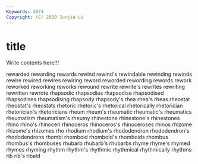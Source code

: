 ```yaml
---
Keywords: 2074
Copyright: (C) 2020 Junjie Li
---
```


# title

Write contents here!!!

rewarded 
rewarding 
rewards 
rewind 
rewind's 
rewindable
rewinding 
rewinds 
rewire 
rewired 
rewires 
rewiring 
reword 
reworded 
rewording 
rewords
rework 
reworked 
reworking 
reworks 
rewound 
rewrite 
rewrite's 
rewrites 
rewriting 
rewritten
rewrote 
rhapsodic 
rhapsodies 
rhapsodise 
rhapsodised 
rhapsodises 
rhapsodising 
rhapsody 
rhapsody's 
rhea
rhea's 
rheas 
rheostat 
rheostat's 
rheostats 
rhetoric 
rhetoric's 
rhetorical 
rhetorically 
rhetorician
rhetorician's 
rhetoricians 
rheum 
rheum's 
rheumatic 
rheumatic's 
rheumatics 
rheumatism 
rheumatism's 
rheumy
rhinestone 
rhinestone's 
rhinestones 
rhino 
rhino's 
rhinoceri 
rhinoceros 
rhinoceros's 
rhinoceroses 
rhinos
rhizome 
rhizome's 
rhizomes 
rho 
rhodium 
rhodium's 
rhododendron 
rhododendron's 
rhododendrons 
rhombi
rhomboid 
rhomboid's 
rhomboids 
rhombus 
rhombus's 
rhombuses 
rhubarb 
rhubarb's 
rhubarbs 
rhyme
rhyme's 
rhymed 
rhymes 
rhyming 
rhythm 
rhythm's 
rhythmic 
rhythmical 
rhythmically 
rhythms
rib 
rib's 
ribald 
